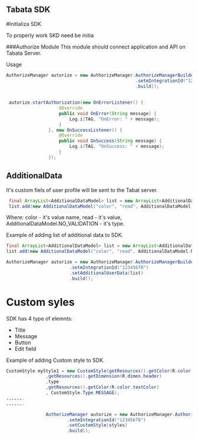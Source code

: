 ## Tabata SDK

#Initializa SDK

To properly work SKD need be initia

###Authorize Module 
This module should connect application and API on Tabata Server.


Usage


```java
AuthorizeManager autorize = new AuthorizeManager.AuthorizeManagerBuilder()
                                                 .setmIntegrationId("12345678")
                                                 .build();
                                                 
                                                 
 autorize.startAuthorization(new OnErrorListener() {
                    @Override
                    public void OnError(String message) {
                        Log.i(TAG, "OnError: " + message);
                    }
                }, new OnSuccessListener() {
                    @Override
                    public void OnSuccess(String message) {
                        Log.i(TAG, "OnSuccess: " + message);
                    }
                });    
```       

## AdditionalData 

It's custom fiels of user profile will be sent to the Tabat server.

```java
 final ArrayList<AdditionalDataModel> list = new ArrayList<AdditionalDataModel>();
 list.add(new AdditionalDataModel("color", "read", AdditionalDataModel.NO_VALIDATION));
```
Where: color - it's value name, read - it's value, AdditionalDataModel.NO_VALIDATION - it's type.

Example of adding list of additional data to SDK.

```java
final ArrayList<AdditionalDataModel> list = new ArrayList<AdditionalDataModel>();
list.add(new AdditionalDataModel("color", "read", AdditionalDataModel.NO_VALIDATION));

AuthorizeManager autorize = new AuthorizeManager.AuthorizeManagerBuilder()
                        .setmIntegrationId("12345678")
                        .setAdditionalUserData(list)
                        .build();
```   

# Custom syles

SDK has 4 type of elemnts:
 * Title
 * Message
 * Button
 * Edit field
 
 Example of adding Custom style  to SDK.
 
 ```java
 CustomStyle myStyle1 = new CustomStyle(getResources().getColor(R.color.bg)
                ,getResources().getDimension(R.dimen.header)
                ,type
                ,getResources().getColor(R.color.textColor)
                , CustomStyle.Type.MESSAGE);
.......
.......

                AuthorizeManager autorize = new AuthorizeManager.AuthorizeManagerBuilder()
                        .setmIntegrationId("12345678")
                        .setCustomStyle(styles)
                        .build();
  ```                      
